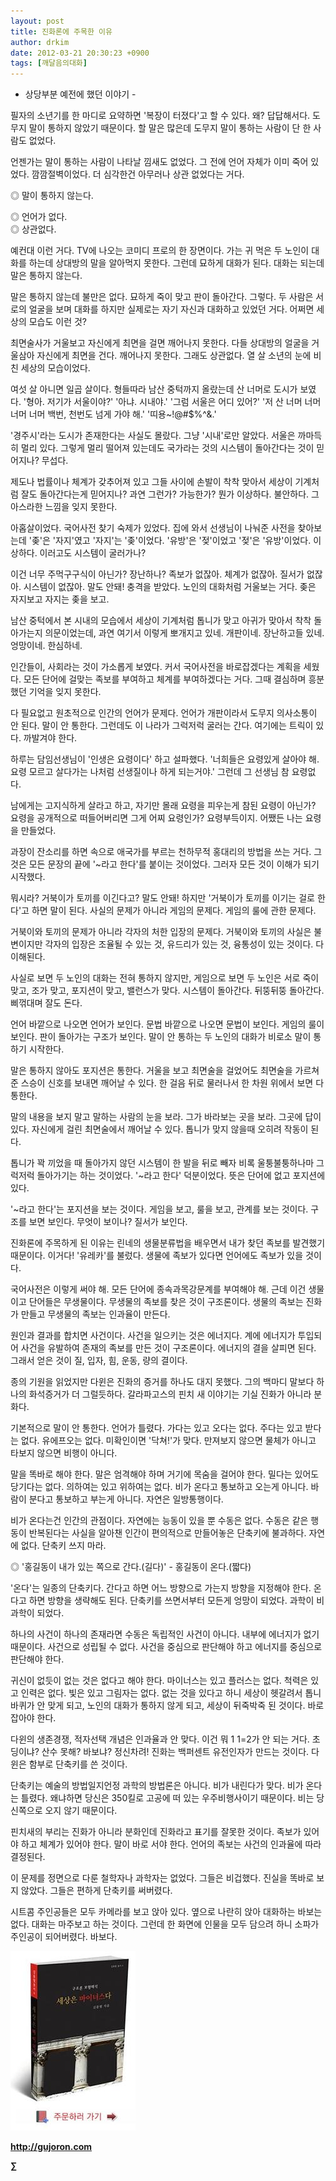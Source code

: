 ```yaml
---
layout: post
title: 진화론에 주목한 이유
author: drkim
date: 2012-03-21 20:30:23 +0900
tags: [깨달음의대화]
---
```

- 상당부분 예전에 했던 이야기 - 

필자의 소년기를 한 마디로 요약하면 '복장이 터졌다'고 할 수 있다. 왜? 답답해서다. 도무지 말이 통하지 않았기 때문이다. 할 말은 많은데 도무지 말이 통하는 사람이 단 한 사람도 없었다. 

언젠가는 말이 통하는 사람이 나타날 낌새도 없었다. 그 전에 언어 자체가 이미 죽어 있었다. 깜깜절벽이었다. 더 심각한건 아무러나 상관 없었다는 거다. 

◎ 말이 통하지 않는다.

  
◎ 언어가 없다.  
◎ 상관없다. 

예컨대 이런 거다. TV에 나오는 코미디 프로의 한 장면이다. 가는 귀 먹은 두 노인이 대화를 하는데 상대방의 말을 알아먹지 못한다. 그런데 묘하게 대화가 된다. 대화는 되는데 말은 통하지 않는다. 

말은 통하지 않는데 불만은 없다. 묘하게 죽이 맞고 판이 돌아간다. 그렇다. 두 사람은 서로의 얼굴을 보며 대화를 하지만 실제로는 자기 자신과 대화하고 있었던 거다. 어쩌면 세상의 모습도 이런 것? 

최면술사가 거울보고 자신에게 최면을 걸면 깨어나지 못한다. 다들 상대방의 얼굴을 거울삼아 자신에게 최면을 건다. 깨어나지 못한다. 그래도 상관없다. 열 살 소년의 눈에 비친 세상의 모습이었다. 

여섯 살 아니면 일곱 살이다. 형들따라 남산 중턱까지 올랐는데 산 너머로 도시가 보였다. '형아. 저기가 서울이야?' '아냐. 시내야.' '그럼 서울은 어디 있어?' '저 산 너머 너머 너머 너머 백번, 천번도 넘게 가야 해.' '띠용~!@#$%^&.' 

'경주시'라는 도시가 존재한다는 사실도 몰랐다. 그냥 '시내'로만 알았다. 서울은 까마득히 멀리 있다. 그렇게 멀리 떨어져 있는데도 국가라는 것의 시스템이 돌아간다는 것이 믿어지나? 무섭다. 

제도나 법률이나 체계가 갖추어져 있고 그들 사이에 손발이 착착 맞아서 세상이 기계처럼 잘도 돌아간다는게 믿어지나? 과연 그런가? 가능한가? 뭔가 이상하다. 불안하다. 그 아스라한 느낌을 잊지 못한다. 

아홉살이었다. 국어사전 찾기 숙제가 있었다. 집에 와서 선생님이 나눠준 사전을 찾아보는데 '좆'은 '자지'였고 '자지'는 '좆'이었다. '유방'은 '젖'이었고 '젖'은 '유방'이었다. 이상하다. 이러고도 시스템이 굴러가나? 

이건 너무 주먹구구식이 아닌가? 장난하나? 족보가 없잖아. 체계가 없잖아. 질서가 없잖아. 시스템이 없잖아. 말도 안돼! 충격을 받았다. 노인의 대화처럼 거울보는 거다. 좆은 자지보고 자지는 좆을 보고. 

남산 중턱에서 본 시내의 모습에서 세상이 기계처럼 톱니가 맞고 아귀가 맞아서 착착 돌아가는지 의문이었는데, 과연 여기서 이렇게 뽀개지고 있네. 개판이네. 장난하고들 있네. 엉망이네. 한심하네. 

인간들이, 사회라는 것이 가소롭게 보였다. 커서 국어사전을 바로잡겠다는 계획을 세웠다. 모든 단어에 걸맞는 족보를 부여하고 체계를 부여하겠다는 거다. 그때 결심하며 흥분했던 기억을 잊지 못한다. 

다 필요없고 원초적으로 인간의 언어가 문제다. 언어가 개판이라서 도무지 의사소통이 안 된다. 말이 안 통한다. 그런데도 이 나라가 그럭저럭 굴러는 간다. 여기에는 트릭이 있다. 까발겨야 한다. 

하루는 담임선생님이 '인생은 요령이다' 하고 설파했다. '너희들은 요령있게 살아야 해. 요령 모르고 살다가는 나처럼 선생질이나 하게 되는거야.' 그런데 그 선생님 참 요령없다. 

남에게는 고지식하게 살라고 하고, 자기만 몰래 요령을 피우는게 참된 요령이 아닌가? 요령을 공개적으로 떠들어버리면 그게 어찌 요령인가? 요령부득이지. 어쨌든 나는 요령을 만들었다. 

과장이 잔소리를 하면 속으로 애국가를 부르는 천하무적 홍대리의 방법을 쓰는 거다. 그것은 모든 문장의 끝에 '~라고 한다'를 붙이는 것이었다. 그러자 모든 것이 이해가 되기 시작했다. 

뭐시라? 거북이가 토끼를 이긴다고? 말도 안돼! 하지만 '거북이가 토끼를 이기는 걸로 한다'고 하면 말이 된다. 사실의 문제가 아니라 게임의 문제다. 게임의 룰에 관한 문제다. 

거북이와 토끼의 문제가 아니라 각자의 처한 입장의 문제다. 거북이와 토끼의 사실은 불변이지만 각자의 입장은 조율될 수 있는 것, 유드리가 있는 것, 융통성이 있는 것이다. 다 이해된다. 

사실로 보면 두 노인의 대화는 전혀 통하지 않지만, 게임으로 보면 두 노인은 서로 죽이 맞고, 조가 맞고, 포지션이 맞고, 밸런스가 맞다. 시스템이 돌아간다. 뒤뚱뒤뚱 돌아간다. 삐꺾대며 잘도 돈다. 

언어 바깥으로 나오면 언어가 보인다. 문법 바깥으로 나오면 문법이 보인다. 게임의 룰이 보인다. 판이 돌아가는 구조가 보인다. 말이 안 통하는 두 노인의 대화가 비로소 말이 통하기 시작한다. 

말은 통하지 않아도 포지션은 통한다. 거울을 보고 최면술을 걸었어도 최면술을 가르쳐준 스승이 신호를 보내면 깨어날 수 있다. 한 걸음 뒤로 물러나서 한 차원 위에서 보면 다 통한다. 

말의 내용을 보지 말고 말하는 사람의 눈을 보라. 그가 바라보는 곳을 보라. 그곳에 답이 있다. 자신에게 걸린 최면술에서 깨어날 수 있다. 톱니가 맞지 않을때 오히려 작동이 된다. 

톱니가 꽉 끼었을 때 돌아가지 않던 시스템이 한 발을 뒤로 빼자 비록 울퉁불퉁하나마 그럭저럭 돌아가기는 하는 것이었다. '~라고 한다' 덕분이었다. 뜻은 단어에 없고 포지션에 있다. 

'~라고 한다'는 포지션을 보는 것이다. 게임을 보고, 룰을 보고, 관계를 보는 것이다. 구조를 보면 보인다. 무엇이 보이나? 질서가 보인다. 

진화론에 주목하게 된 이유는 린네의 생물분류법을 배우면서 내가 찾던 족보를 발견했기 때문이다. 이거다! '유레카'를 불렀다. 생물에 족보가 있다면 언어에도 족보가 있을 것이다. 

국어사전은 이렇게 써야 해. 모든 단어에 종속과목강문계를 부여해야 해. 근데 이건 생물이고 단어들은 무생물이다. 무생물의 족보를 찾은 것이 구조론이다. 생물의 족보는 진화가 만들고 무생물의 족보는 인과율이 만든다. 

원인과 결과를 합치면 사건이다. 사건을 일으키는 것은 에너지다. 계에 에너지가 투입되어 사건을 유발하여 존재의 족보를 만든 것이 구조론이다. 에너지의 결을 살피면 된다. 그래서 얻은 것이 질, 입자, 힘, 운동, 량의 결이다. 

종의 기원을 읽었지만 다윈은 진화의 증거를 하나도 대지 못했다. 그의 백마디 말보다 하나의 화석증거가 더 그럴듯하다. 갈라파고스의 핀치 새 이야기는 기실 진화가 아니라 분화다. 

기본적으로 말이 안 통한다. 언어가 틀렸다. 가다는 있고 오다는 없다. 주다는 있고 받다는 없다. 유에프오는 없다. 미확인이면 '닥쳐!'가 맞다. 만져보지 않으면 물체가 아니고 타보지 않으면 비행이 아니다. 

말을 똑바로 해야 한다. 말은 엄격해야 하며 거기에 목숨을 걸어야 한다. 밀다는 있어도 당기다는 없다. 의하여는 있고 위하여는 없다. 비가 온다고 통보하고 오는게 아니다. 바람이 분다고 통보하고 부는게 아니다. 자연은 일방통행이다. 

비가 온다는건 인간의 관점이다. 자연에는 능동이 있을 뿐 수동은 없다. 수동은 같은 행동이 반복된다는 사실을 알아챈 인간이 편의적으로 만들어놓은 단축키에 불과하다. 자연에 없다. 단축키 쓰지 마라. 

◎ '홍길동이 내가 있는 쪽으로 간다.(길다)' - 홍길동이 온다.(짧다) 

'온다'는 일종의 단축키다. 간다고 하면 어느 방향으로 가는지 방향을 지정해야 한다. 온다고 하면 방향을 생략해도 된다. 단축키를 쓰면서부터 모든게 엉망이 되었다. 과학이 비과학이 되었다. 

하나의 사건이 하나의 존재라면 수동은 독립적인 사건이 아니다. 내부에 에너지가 없기 때문이다. 사건으로 성립될 수 없다. 사건을 중심으로 판단해야 하고 에너지를 중심으로 판단해야 한다. 

귀신이 없듯이 없는 것은 없다고 해야 한다. 마이너스는 있고 플러스는 없다. 척력은 있고 인력은 없다. 빛은 있고 그림자는 없다. 없는 것을 있다고 하니 세상이 헷갈려서 톱니바퀴가 안 맞게 되고, 노인의 대화가 통하지 않게 되고, 세상이 뒤죽박죽 된 것이다. 바로잡아야 한다. 

다윈의 생존경쟁, 적자선택 개념은 인과율과 안 맞다. 이건 뭐 1 1=2가 안 되는 거다. 초딩이냐? 산수 못해? 바보냐? 정신차려! 진화는 백퍼센트 유전인자가 만드는 것이다. 다윈은 함부로 단축키를 쓴 것이다. 

단축키는 예술의 방법일지언정 과학의 방법론은 아니다. 비가 내린다가 맞다. 비가 온다는 틀렸다. 왜냐하면 당신은 350킬로 고공에 떠 있는 우주비행사이기 때문이다. 비는 당신쪽으로 오지 않기 때문이다. 

핀치새의 부리는 진화가 아니라 분화인데 진화라고 표기를 잘못한 것이다. 족보가 있어야 하고 체계가 있어야 한다. 말이 바로 서야 한다. 언어의 족보는 사건의 인과율에 따라 결정된다. 

이 문제를 정면으로 다룬 철학자나 과학자는 없었다. 그들은 비겁했다. 진실을 똑바로 보지 않았다. 그들은 편하게 단축키를 써버렸다. 

시트콤 주인공들은 모두 카메라를 보고 앉아 있다. 옆으로 나란히 앉아 대화하는 바보는 없다. 대화는 마주보고 하는 것이다. 그런데 한 화면에 인물을 모두 담으려 하니 소파가 주인공이 되어버렸다. 바보다. 



  
  
  

  




![](/files/attach/images/198/668/222/0.JPG)


  






**http://gujoron.com** 


**∑**